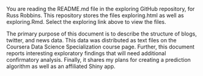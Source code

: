 You are reading the README.md file in the exploring GitHub repository, for Russ Robbins. This repository  stores the files exploring.html as well as exploring.Rmd. Select the exploring link above to view the files.

The primary purpose of this document is to describe the structure of blogs, twitter, and news data. This data was distributed as text files on the Coursera Data Science Specialization course page. Further, this document reports interesting exploratory findings that will need additional confirmatory analysis. Finally, it shares my plans for creating a prediction algorithm as well as an affiliated Shiny app. 